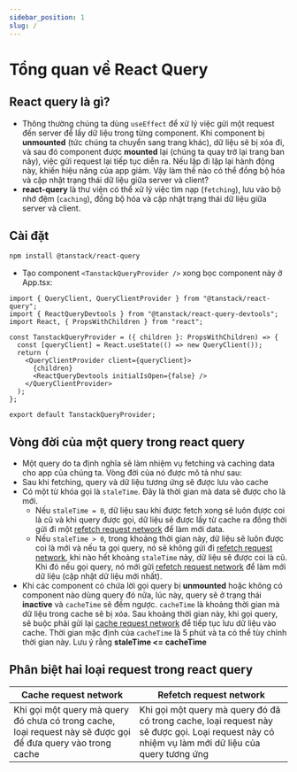 ```yaml
---
sidebar_position: 1
slug: /
---
```


# Tổng quan về React Query

## React query là gì?

- Thông thường chúng ta dùng `useEffect` để xử lý việc gửi một request đến server để lấy dữ liệu trong từng component. Khi component bị **unmounted** (tức chúng ta chuyển sang trang khác), dữ liệu sẽ bị xóa đi, và sau đó component được **mounted** lại (chúng ta quay trở lại trang ban nãy), việc gửi request lại tiếp tục diễn ra. Nếu lặp đi lặp lại hành động này, khiến hiệu năng của app giảm. Vậy làm thế nào có thể đồng bộ hóa và cập nhật trạng thái dữ liệu giữa server và client?
- **react-query** là thư viện có thể xử lý việc tìm nạp (`fetching`), lưu vào bộ nhớ đệm (`caching`), đồng bộ hóa và cập nhật trạng thái dữ liệu giữa server và client.

## Cài đặt

```bash
npm install @tanstack/react-query
```

- Tạo component `<TanstackQueryProvider />` xong bọc component này ở App.tsx:

```tsx
import { QueryClient, QueryClientProvider } from "@tanstack/react-query";
import { ReactQueryDevtools } from "@tanstack/react-query-devtools";
import React, { PropsWithChildren } from "react";

const TanstackQueryProvider = ({ children }: PropsWithChildren) => {
  const [queryClient] = React.useState(() => new QueryClient());
  return (
    <QueryClientProvider client={queryClient}>
      {children}
      <ReactQueryDevtools initialIsOpen={false} />
    </QueryClientProvider>
  );
};

export default TanstackQueryProvider;
```

## Vòng đời của một query trong react query

- Một query do ta định nghĩa sẽ làm nhiệm vụ fetching và caching data cho app của chúng ta. Vòng đời của nó được mô tả như sau:
- Sau khi fetching, query và dữ liệu tương ứng sẽ được lưu vào cache
- Có một từ khóa gọi là `staleTime`. Đây là thời gian mà data sẽ được cho là mới.
  - Nếu `staleTime = 0`, dữ liệu sau khi được fetch xong sẽ luôn được coi là cũ và khi query được gọi, dữ liệu sẽ được lấy từ cache ra đồng thời gửi đi một [refetch request network](#phân-biệt-hai-loại-request-trong-react-query) để làm mới data.
  - Nếu `staleTime > 0`, trong khoảng thời gian này, dữ liệu sẽ luôn được coi là mới và nếu ta gọi query, nó sẽ không gửi đi [refetch request network](#phân-biệt-hai-loại-request-trong-react-query), khi nào hết khoảng `staleTime` này, dữ liệu sẽ được coi là cũ. Khi đó nếu gọi query, nó mới gửi [refetch request network](#phân-biệt-hai-loại-request-trong-react-query) để làm mới dữ liệu (cập nhật dữ liệu mới nhất).
- Khi các component có chứa lời gọi query bị **unmounted** hoặc không có component nào dùng query đó nữa, lúc này, query sẽ ở trạng thái **inactive** và `cacheTime` sẽ đếm ngược. `cacheTime` là khoảng thời gian mà dữ liệu trong cache sẽ bị xóa. Sau khoảng thời gian này, khi gọi query, sẽ buộc phải gửi lại [cache request network](#phân-biệt-hai-loại-request-trong-react-query) để tiếp tục lưu dữ liệu vào cache. Thời gian mặc định của `cacheTime` là 5 phút và ta có thể tùy chỉnh thời gian này. Lưu ý rằng **staleTime \<= cacheTime**

## Phân biệt hai loại request trong react query

| Cache request network                                                                                        | Refetch request network                                                                                                                         |
| ------------------------------------------------------------------------------------------------------------ | ----------------------------------------------------------------------------------------------------------------------------------------------- |
| Khi gọi một query mà query đó chưa có trong cache, loại request này sẽ được gọi để đưa query vào trong cache | Khi gọi một query mà query đó đã có trong cache, loại request này sẽ được gọi. Loại request này có nhiệm vụ làm mới dữ liệu của query tương ứng |
